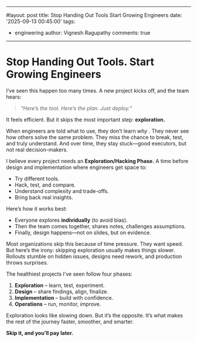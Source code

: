 
---
#layout: post
title: Stop Handing Out Tools Start Growing Engineers
date: '2025-09-13 00:45:00'
tags:
- engineering
author: Vignesh Ragupathy
comments: true

---
# Stop Handing Out Tools. Start Growing Engineers

I’ve seen this happen too many times. A new project kicks off, and the team hears:

> *“Here’s the tool. Here’s the plan. Just deploy.”*

It feels efficient. But it skips the most important step: **exploration.**

When engineers are told what to use, they don’t learn *why* . They never see how others solve the same problem. They miss the chance to break, test, and truly understand. And over time, they stay stuck—good executors, but not real decision-makers.

I believe every project needs an **Exploration/Hacking Phase.** A time before design and implementation where engineers get space to:

* Try different tools.
* Hack, test, and compare.
* Understand complexity and trade-offs.
* Bring back real insights.

Here’s how it works best:

* Everyone explores **individually** (to avoid bias).
* Then the team comes together, shares notes, challenges assumptions.
* Finally, design happens—not on slides, but on evidence.

Most organizations skip this because of time pressure. They want speed. But here’s the irony: skipping exploration usually makes things slower. Rollouts stumble on hidden issues, designs need rework, and production throws surprises.

The healthiest projects I’ve seen follow four phases:

1. **Exploration** – learn, test, experiment.
2. **Design** – share findings, align, finalize.
3. **Implementation** – build with confidence.
4. **Operations** – run, monitor, improve.

Exploration looks like slowing down. But it’s the opposite. It’s what makes the rest of the journey faster, smoother, and smarter.

**Skip it, and you’ll pay later.**


